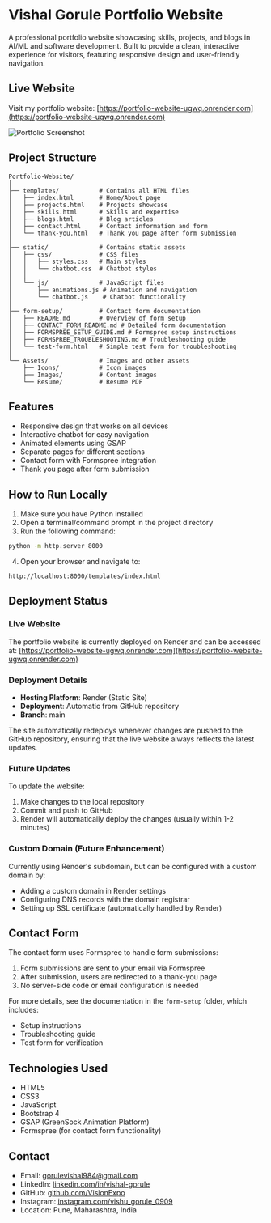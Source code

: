 # Vishal Gorule Portfolio Website

A professional portfolio website showcasing skills, projects, and blogs in AI/ML and software development. Built to provide a clean, interactive experience for visitors, featuring responsive design and user-friendly navigation.

## Live Website

Visit my portfolio website: [https://portfolio-website-ugwq.onrender.com](https://portfolio-website-ugwq.onrender.com)

![Portfolio Screenshot](Assets/Images/portfolio-screenshot.jpg)

## Project Structure

```text
Portfolio-Website/
│
├── templates/           # Contains all HTML files
│   ├── index.html       # Home/About page
│   ├── projects.html    # Projects showcase
│   ├── skills.html      # Skills and expertise
│   ├── blogs.html       # Blog articles
│   ├── contact.html     # Contact information and form
│   └── thank-you.html   # Thank you page after form submission
│
├── static/              # Contains static assets
│   ├── css/             # CSS files
│   │   ├── styles.css   # Main styles
│   │   └── chatbot.css  # Chatbot styles
│   │
│   └── js/              # JavaScript files
│       ├── animations.js # Animation and navigation
│       └── chatbot.js    # Chatbot functionality
│
├── form-setup/          # Contact form documentation
│   ├── README.md        # Overview of form setup
│   ├── CONTACT_FORM_README.md # Detailed form documentation
│   ├── FORMSPREE_SETUP_GUIDE.md # Formspree setup instructions
│   ├── FORMSPREE_TROUBLESHOOTING.md # Troubleshooting guide
│   └── test-form.html   # Simple test form for troubleshooting
│
└── Assets/              # Images and other assets
    ├── Icons/           # Icon images
    ├── Images/          # Content images
    └── Resume/          # Resume PDF
```

## Features

- Responsive design that works on all devices
- Interactive chatbot for easy navigation
- Animated elements using GSAP
- Separate pages for different sections
- Contact form with Formspree integration
- Thank you page after form submission

## How to Run Locally

1. Make sure you have Python installed
2. Open a terminal/command prompt in the project directory
3. Run the following command:

```bash
python -m http.server 8000
```

4. Open your browser and navigate to:

```text
http://localhost:8000/templates/index.html
```

## Deployment Status

### Live Website

The portfolio website is currently deployed on Render and can be accessed at:
[https://portfolio-website-ugwq.onrender.com](https://portfolio-website-ugwq.onrender.com)

### Deployment Details

- **Hosting Platform**: Render (Static Site)
- **Deployment**: Automatic from GitHub repository
- **Branch**: main

The site automatically redeploys whenever changes are pushed to the GitHub repository, ensuring that the live website always reflects the latest updates.

### Future Updates

To update the website:

1. Make changes to the local repository
2. Commit and push to GitHub
3. Render will automatically deploy the changes (usually within 1-2 minutes)

### Custom Domain (Future Enhancement)

Currently using Render's subdomain, but can be configured with a custom domain by:

- Adding a custom domain in Render settings
- Configuring DNS records with the domain registrar
- Setting up SSL certificate (automatically handled by Render)

## Contact Form

The contact form uses Formspree to handle form submissions:

1. Form submissions are sent to your email via Formspree
2. After submission, users are redirected to a thank-you page
3. No server-side code or email configuration is needed

For more details, see the documentation in the `form-setup` folder, which includes:

- Setup instructions
- Troubleshooting guide
- Test form for verification

## Technologies Used

- HTML5
- CSS3
- JavaScript
- Bootstrap 4
- GSAP (GreenSock Animation Platform)
- Formspree (for contact form functionality)

## Contact

- Email: [gorulevishal984@gmail.com](mailto:gorulevishal984@gmail.com)
- LinkedIn: [linkedin.com/in/vishal-gorule](https://www.linkedin.com/in/vishal-gorule/)
- GitHub: [github.com/VisionExpo](https://github.com/VisionExpo)
- Instagram: [instagram.com/vishu_gorule_0909](https://www.instagram.com/vishu_gorule_0909/)
- Location: Pune, Maharashtra, India
